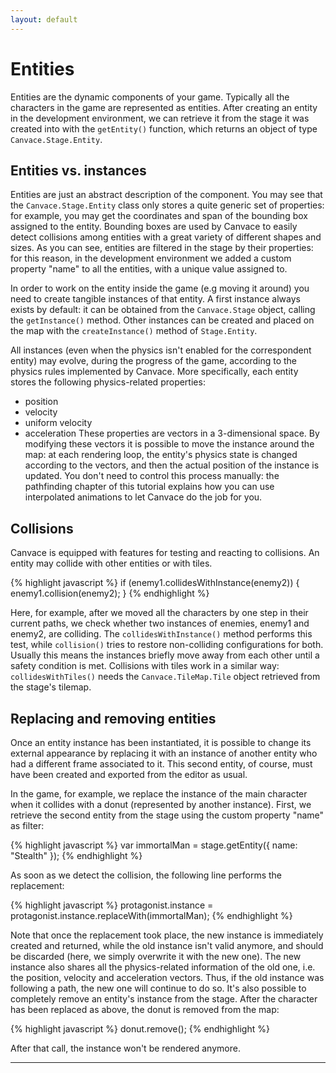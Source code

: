 ```yaml
---
layout: default
---
```


# Entities
Entities are the dynamic components of your game. Typically all the characters in the game are represented as entities.
After creating an entity in the development environment, we can retrieve it from the stage it was created into with the `getEntity()` function, which returns an object of type `Canvace.Stage.Entity`.

## Entities vs. instances
Entities are just an abstract description of the component. You may see that the `Canvace.Stage.Entity` class only stores a quite generic set of properties: for example, you may get the coordinates and span of the bounding box assigned to the entity. Bounding boxes are used by Canvace to easily detect collisions among entities with a great variety of different shapes and sizes.
As you can see, entities are filtered in the stage by their properties: for this reason, in the development environment we added a custom property "name"
to all the entities, with a unique value assigned to.

In order to work on the entity inside the game (e.g moving it around) you need to create tangible instances of that entity. A first instance always exists by
default: it can be obtained from the `Canvace.Stage` object, calling the `getInstance()` method. Other instances can be created and placed on the map with the
`createInstance()` method of `Stage.Entity`.

All instances (even when the physics isn't enabled for the correspondent entity) may evolve, during the progress of the game, according to the physics rules
implemented by Canvace. More specifically, each entity stores the following physics-related properties:
- position
- velocity
- uniform velocity
- acceleration
These properties are vectors in a 3-dimensional space. By modifying these vectors it is possible to move the instance around the map: at each rendering loop, the
entity's physics state is changed according to the vectors, and then the actual position of the instance is updated. You don't need to control this process manually: the pathfinding chapter of this tutorial explains how you can use interpolated animations to let Canvace do the job for you.

## Collisions
Canvace is equipped with features for testing and reacting to collisions. An entity may collide with other entities or with tiles.

{% highlight javascript %}
    if (enemy1.collidesWithInstance(enemy2)) {
        enemy1.collision(enemy2);
    }
{% endhighlight %}
    
Here, for example, after we moved all the characters by one step in their current paths, we check whether two instances of enemies, enemy1 and enemy2, are  colliding. The `collidesWithInstance()` method performs this test, while `collision()` tries to restore non-colliding configurations for both. Usually this means the instances briefly move away from each other until a safety condition is met.
Collisions with tiles work in a similar way: `collidesWithTiles()` needs the `Canvace.TileMap.Tile` object retrieved from the stage's tilemap.

## Replacing and removing entities
Once an entity instance has been instantiated, it is possible to change its external appearance by replacing it with an instance of another entity who had a different frame associated to it. This second entity, of course, must have been created and exported from the editor as usual.

In the game, for example, we replace the instance of the main character when it collides with a donut (represented by another instance). First, we retrieve the second entity from the stage using the custom property "name" as filter:

{% highlight javascript %}
    var immortalMan = stage.getEntity({ name: "Stealth" });
{% endhighlight %}

As soon as we detect the collision, the following line performs the replacement:

{% highlight javascript %}
    protagonist.instance = protagonist.instance.replaceWith(immortalMan);
{% endhighlight %}

Note that once the replacement took place, the new instance is immediately created and returned, while the old instance isn't valid anymore, and should be discarded (here, we simply overwrite it with the new one). The new instance also shares all the physics-related information of the old one, i.e. the position, velocity and acceleration vectors. Thus, if the old instance was following a path, the new one will continue to do so.
It's also possible to completely remove an entity's instance from the stage. After the character has been replaced as above, the donut is removed from the map:

{% highlight javascript %}
    donut.remove();
{% endhighlight %}

After that call, the instance won't be rendered anymore.

----------------------------